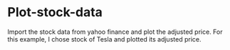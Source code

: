 # Plot-stock-data


Import the stock data from yahoo finance and plot the adjusted price. For this example, I chose stock of Tesla and plotted its adjusted price. 

